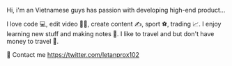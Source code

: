 
<!--
**letanprox/letanprox** is a ✨ _special_ ✨ repository because its `README.md` (this file) appears on your GitHub profile.

Here are some ideas to get you started:

- 🔭 I’m currently working on ...
- 🌱 I’m currently learning ...
- 👯 I’m looking to collaborate on ...
- 🤔 I’m looking for help with ...
- 💬 Ask me about ...
- 📫 How to reach me: ...
- 😄 Pronouns: ...
- ⚡ Fun fact: ...
-->

Hi, i'm an Vietnamese guys has passion with developing high-end product...

I love code :computer:, edit video :technologist:, create content :writing_hand:, sport :soccer:, trading :chart_with_upwards_trend:.
I enjoy learning new stuff and making notes 📄.
I like to travel and but don't have money to travel 🛫.

📧 Contact me
https://twitter.com/letanprox102
